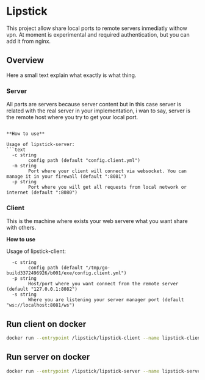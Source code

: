 # Lipstick

This project allow share local ports to remote servers inmediatly withow vpn. At moment is experimental and required authentication, but you can add it from nginx.

## Overview
Here a small text explain what exactly is what thing.

### Server
All parts are servers because server content but in this case server is related with the real server in your implementation, i wan to say, server is the remote host where you try to get your local port.

```

**How to use**

Usage of lipstick-server:
```text
  -c string
    	config path (default "config.client.yml")
  -m string
    	Port where your client will connect via websocket. You can manage it in your firewall (default ":8081")
  -p string
    	Port where you will get all requests from local network or internet (default ":8080")
```

### Client
This is the machine where exists your web servere what you want share with others.


**How to use**

Usage of lipstick-client:

```text
  -c string
    	config path (default "/tmp/go-build3372496926/b001/exe/config.client.yml")
  -p string
    	Host/port where you want connect from the remote server (default "127.0.0.1:8082")
  -s string
    	Where you are listening your server manager port (default "ws://localhost:8081/ws")
```

## Run client on docker
```bash
docker run --entrypoint /lipstick/lipstick-client --name lipstick-client --network host --restart always -dt jliotorresmoreno/lipstick -s wss://example.com/ws -k 123456
```

## Run server on docker
```bash
docker run --entrypoint /lipstick/lipstick-server --name lipstick-server --network host --restart always -dt jliotorresmoreno/lipstick -k 123456
```
